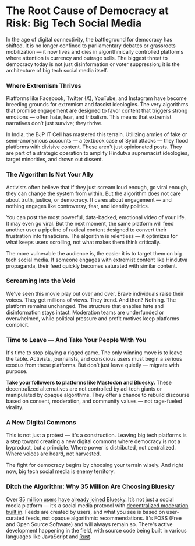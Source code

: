 # The Root Cause of Democracy at Risk: Big Tech Social Media

In the age of digital connectivity, the battleground for democracy has shifted. It is no longer confined to parliamentary debates or grassroots mobilization — it now lives and dies in algorithmically controlled platforms where attention is currency and outrage sells. The biggest threat to democracy today is not just disinformation or voter suppression; it is the architecture of big tech social media itself.

### **Where Extremism Thrives**

Platforms like Facebook, Twitter (X), YouTube, and Instagram have become breeding grounds for extremism and fascist ideologies. The very algorithms that promise engagement are designed to favor content that triggers strong emotions — often hate, fear, and tribalism. This means that extremist narratives don’t just survive; they thrive.

In India, the BJP IT Cell has mastered this terrain. Utilizing armies of fake or semi-anonymous accounts — a textbook case of Sybil attacks — they flood platforms with divisive content. These aren't just opinionated posts. They are part of a strategic operation to amplify Hindutva supremacist ideologies, target minorities, and drown out dissent.

### **The Algorithm Is Not Your Ally**

Activists often believe that if they just scream loud enough, go viral enough, they can change the system from within. But the algorithm does not care about truth, justice, or democracy. It cares about engagement — and nothing engages like controversy, fear, and identity politics.

You can post the most powerful, data-backed, emotional video of your life. It may even go viral. But the next moment, the same platform will feed another user a pipeline of radical content designed to convert their frustration into fanaticism. The algorithm is relentless — it optimizes for what keeps users scrolling, not what makes them think critically.

The more vulnerable the audience is, the easier it is to target them on big tech social media. If someone engages with extremist content like Hindutva propaganda, their feed quickly becomes saturated with similar content.

### **Screaming Into the Void**

We’ve seen this movie play out over and over. Brave individuals raise their voices. They get millions of views. They trend. And then? Nothing. The platform remains unchanged. The structure that enables hate and disinformation stays intact. Moderation teams are underfunded or overwhelmed, while political pressure and profit motives keep platforms complicit.

### **Time to Leave — And Take Your People With You**

It's time to stop playing a rigged game. The only winning move is to leave the table. Activists, journalists, and conscious users must begin a serious exodus from these platforms. But don’t just leave quietly — migrate with purpose.

**Take your followers to platforms like Mastodon and Bluesky.** These decentralized alternatives are not controlled by ad-tech giants or manipulated by opaque algorithms. They offer a chance to rebuild discourse based on consent, moderation, and community values — not rage-fueled virality.

### **A New Digital Commons**

This is not just a protest — it's a construction. Leaving big tech platforms is a step toward creating a new digital commons where democracy is not a byproduct, but a principle. Where power is distributed, not centralized. Where voices are heard, not harvested.

The fight for democracy begins by choosing your terrain wisely. And right now, big tech social media is enemy territory.

### Ditch the Algorithm: Why 35 Million Are Choosing Bluesky

Over [35 million users have already joined Bluesky](https://bsky.jazco.dev/stats). It’s not just a social media platform — it’s a social media protocol with [decentralized moderation built in](https://docs.bsky.app/blog/blueskys-moderation-architecture). Feeds are created by users, and what you see is based on user-curated feeds, not opaque algorithmic recommendations. It's FOSS (Free and Open Source Software) and will always remain so. There's active development happening in the field, with source code being built in various languages like JavaScript and [Rust](https://github.com/blacksky-algorithms/rsky).

